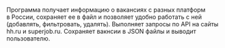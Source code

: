 Программа получает информацию о вакансиях с разных платформ в России, сохраняет ее в файл и позволяет удобно работать с ней (добавлять, фильтровать, удалять). Выполняет запросы по API на сайты hh.ru и superjob.ru. Сохраняет вакнсии в JSON файлы и выводит пользователю.
